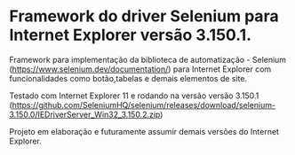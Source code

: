 # Framework do driver Selenium para Internet Explorer versão 3.150.1.
Framework para implementação da biblioteca de automatização - Selenium (https://www.selenium.dev/documentation/) para Internet Explorer com funcionalidades como botão,tabelas e demais elementos de site.

Testado com Internet Explorer 11 e rodando na versão versão 3.150.1 (https://github.com/SeleniumHQ/selenium/releases/download/selenium-3.150.0/IEDriverServer_Win32_3.150.2.zip)

Projeto em elaboração e futuramente assumir demais versões do Internet Explorer.

